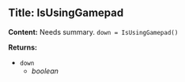 ## Title: IsUsingGamepad

**Content:**
Needs summary.
`down = IsUsingGamepad()`

**Returns:**
- `down`
  - *boolean*